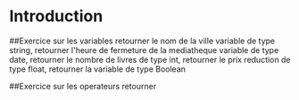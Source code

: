 # Introduction

##Exercice sur les variables
retourner le nom de la ville variable de type string,
retourner l'heure de fermeture de la mediatheque variable de type date,
retourner le nombre de livres de type int,
retourner le prix reduction de type float, 
retourner la variable de type Boolean


##Exercice sur les operateurs
retourner 